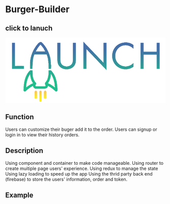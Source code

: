 # Burger-Builder

## click to lanuch

<div align="left">
  <a href="https://react-burger-fda59.firebaseapp.com/"><img src="image/Launch.jpg" /></a>
</div>

## Function
Users can customize their buger add it to the order. 
Users can signup or login in to view their history orders.

## Description
Using component and container to make code manageable.
Using router to create muitiple page users' experience.
Using redux to manage the state
Using lazy loading to speed up the app
Using the thrid party back end (firebase) to store the users' information, order and token.

## Example
